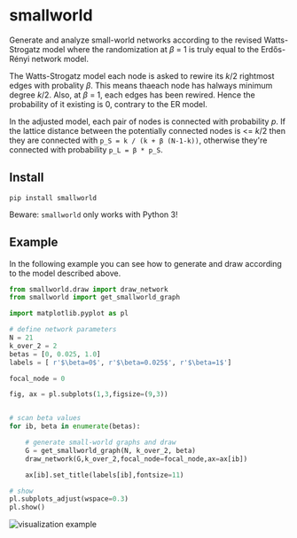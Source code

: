 # smallworld

Generate and analyze small-world networks according to the revised Watts-Strogatz model where the randomization
at _β_ = 1 is truly equal to the Erdős-Rényi network model.

The Watts-Strogatz model each node is asked to rewire its _k_/2 rightmost edges with probality _β_. This means thaeach node has halways minimum degree _k_/2. Also, at _β_ = 1, each edges has been rewired. Hence the probability of it existing is 0, contrary to the ER model.

In the adjusted model, each pair of nodes is connected with probability _p_. If the lattice distance between the
potentially connected nodes is <= _k_/2 then they are connected with `p_S = k / (k + β (N-1-k))`, otherwise they're connected with probability `p_L = β * p_S`.

## Install

    pip install smallworld

Beware: `smallworld` only works with Python 3!

## Example

In the following example you can see how to generate and draw according to the model described above.

```python
from smallworld.draw import draw_network
from smallworld import get_smallworld_graph

import matplotlib.pyplot as pl

# define network parameters
N = 21
k_over_2 = 2
betas = [0, 0.025, 1.0]
labels = [ r'$\beta=0$', r'$\beta=0.025$', r'$\beta=1$']

focal_node = 0

fig, ax = pl.subplots(1,3,figsize=(9,3))


# scan beta values
for ib, beta in enumerate(betas):

    # generate small-world graphs and draw
    G = get_smallworld_graph(N, k_over_2, beta)
    draw_network(G,k_over_2,focal_node=focal_node,ax=ax[ib])

    ax[ib].set_title(labels[ib],fontsize=11)

# show
pl.subplots_adjust(wspace=0.3)
pl.show()
```

![visualization example](https://github.com/benmaier/smallworld/raw/master/sandbox/small_worlds.png)

